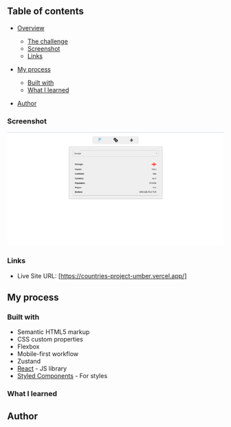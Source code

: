 ## Table of contents

- [Overview](#overview)
  - [The challenge](#the-challenge)
  - [Screenshot](#screenshot)
  - [Links](#links)
- [My process](#my-process)

  - [Built with](#built-with)
  - [What I learned](#what-i-learned)

- [Author](#author)

### Screenshot

![](./public/assets/Screenshot%20from%202024-02-26%2016-41-31.png)

### Links

- Live Site URL: [https://countries-project-umber.vercel.app/]

## My process

### Built with

- Semantic HTML5 markup
- CSS custom properties
- Flexbox
- Mobile-first workflow
- Zustand
- [React](https://reactjs.org/) - JS library
- [Styled Components](https://styled-components.com/) - For styles

### What I learned

## Author
